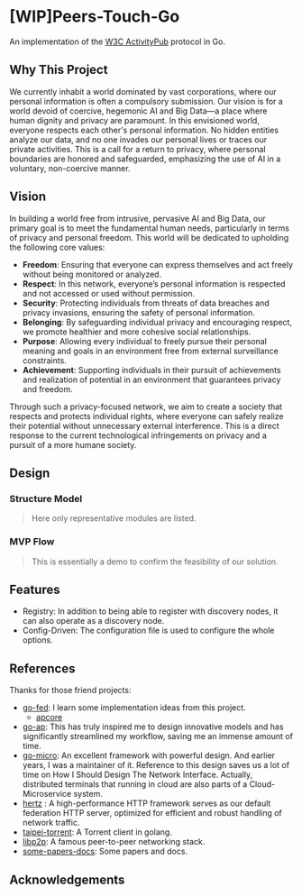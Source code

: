 # [WIP]Peers-Touch-Go

An implementation of the [W3C ActivityPub](https://www.w3.org/TR/activitypub/) protocol in Go.

## Why This Project

We currently inhabit a world dominated by vast corporations, where our personal information is often a compulsory submission. Our vision is for a world devoid of coercive, hegemonic AI and Big Data—a place where human dignity and privacy are paramount. In this envisioned world, everyone respects each other's personal information. No hidden entities analyze our data, and no one invades our personal lives or traces our private activities. This is a call for a return to privacy, where personal boundaries are honored and safeguarded, emphasizing the use of AI in a voluntary, non-coercive manner.

## Vision

In building a world free from intrusive, pervasive AI and Big Data, our primary goal is to meet the fundamental human needs, particularly in terms of privacy and personal freedom. This world will be dedicated to upholding the following core values: <br />

* **Freedom**: Ensuring that everyone can express themselves and act freely without being monitored or analyzed. <br />
* **Respect**: In this network, everyone’s personal information is respected and not accessed or used without permission. <br /> 
* **Security**: Protecting individuals from threats of data breaches and privacy invasions, ensuring the safety of personal information. <br />
* **Belonging**: By safeguarding individual privacy and encouraging respect, we promote healthier and more cohesive social relationships. <br />
* **Purpose**: Allowing every individual to freely pursue their personal meaning and goals in an environment free from external surveillance constraints. <br />
* **Achievement**: Supporting individuals in their pursuit of achievements and realization of potential in an environment that guarantees privacy and freedom. <br />

Through such a privacy-focused network, we aim to create a society that respects and protects individual rights, where everyone can safely realize their potential without unnecessary external interference. This is a direct response to the current technological infringements on privacy and a pursuit of a more humane society.

## Design

### Structure Model
> Here only representative modules are listed.

### MVP Flow
> This is essentially a demo to confirm the feasibility of our solution.

## Features

* Registry: In addition to being able to register with discovery nodes, it can also operate as a discovery node. <br />
* Config-Driven: The configuration file is used to configure the whole options.  <br />

## References
Thanks for those friend projects:  <br />
* [go-fed](https://github.com/go-fed/activity): I learn some implementation ideas from this project. <br />
  * [apcore](https://github.com/go-fed/apcore) 
* [go-ap](https://github.com/go-ap/activitypub): This has truly inspired me to design innovative models and has significantly streamlined my workflow, saving me an immense amount of time. <br />
* [go-micro](https://github.com/micro/go-micro): An excellent framework with powerful design. And earlier years, I was a maintainer of it. Reference to this design saves us a lot of time on How I Should Design The Network Interface. Actually, distributed terminals that running in cloud are also parts of a Cloud-Microservice system.  <br />
* [hertz](https://github.com/cloudwego/hertz) : A high-performance HTTP framework serves as our default federation HTTP server, optimized for efficient and robust handling of network traffic. <br />
* [taipei-torrent](https://github.com/jackpal/Taipei-Torrent): A Torrent client in golang. <br />
* [libp2p](https://github.com/libp2p/go-libp2p): A famous peer-to-peer networking stack. <br />
* [some-papers-docs](https://xorro-p2p.github.io/resources/): Some papers and docs. <br />
## Acknowledgements

